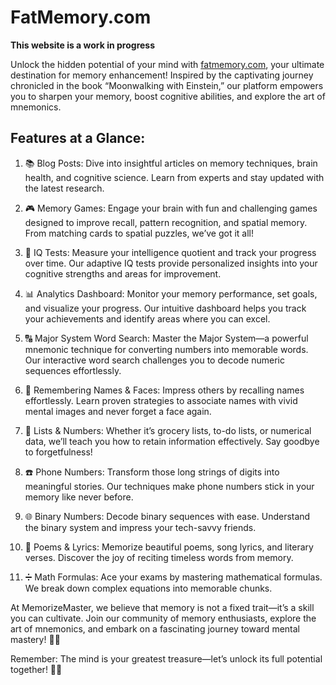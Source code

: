 # FatMemory.com

**This website is a work in progress**

Unlock the hidden potential of your mind with [fatmemory.com](https://fatmemory.com), your ultimate destination for memory enhancement! Inspired by the captivating journey chronicled in the book “Moonwalking with Einstein,” our platform empowers you to sharpen your memory, boost cognitive abilities, and explore the art of mnemonics.

## Features at a Glance:

1. 📚 Blog Posts: Dive into insightful articles on memory techniques, brain health, and cognitive science. Learn from experts and stay updated with the latest research.

2. 🎮 Memory Games: Engage your brain with fun and challenging games designed to improve recall, pattern recognition, and spatial memory. From matching cards to spatial puzzles, we’ve got it all!

3. 🧠 IQ Tests: Measure your intelligence quotient and track your progress over time. Our adaptive IQ tests provide personalized insights into your cognitive strengths and areas for improvement.

4. 📊 Analytics Dashboard: Monitor your memory performance, set goals, and visualize your progress. Our intuitive dashboard helps you track your achievements and identify areas where you can excel.

5. 🔠 Major System Word Search: Master the Major System—a powerful mnemonic technique for converting numbers into memorable words. Our interactive word search challenges you to decode numeric sequences effortlessly.

6. 👥 Remembering Names & Faces: Impress others by recalling names effortlessly. Learn proven strategies to associate names with vivid mental images and never forget a face again.

7. 📝 Lists & Numbers: Whether it’s grocery lists, to-do lists, or numerical data, we’ll teach you how to retain information effectively. Say goodbye to forgetfulness!

8. ☎️ Phone Numbers: Transform those long strings of digits into meaningful stories. Our techniques make phone numbers stick in your memory like never before.

9. 🌐 Binary Numbers: Decode binary sequences with ease. Understand the binary system and impress your tech-savvy friends.

10. 🎵 Poems & Lyrics: Memorize beautiful poems, song lyrics, and literary verses. Discover the joy of reciting timeless words from memory.

11. ➗ Math Formulas: Ace your exams by mastering mathematical formulas. We break down complex equations into memorable chunks.

At MemorizeMaster, we believe that memory is not a fixed trait—it’s a skill you can cultivate. Join our community of memory enthusiasts, explore the art of mnemonics, and embark on a fascinating journey toward mental mastery! 🚀✨

Remember: The mind is your greatest treasure—let’s unlock its full potential together! 🧠💡
